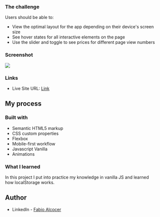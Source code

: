 ### The challenge

Users should be able to:

- View the optimal layout for the app depending on their device's screen size
- See hover states for all interactive elements on the page
- Use the slider and toggle to see prices for different page view numbers

### Screenshot

![](./images/preview-desktop.png)

### Links

- Live Site URL: [Link](https://article-preview-component-fas.netlify.app/)

## My process

### Built with

- Semantic HTML5 markup
- CSS custom properties
- Flexbox
- Mobile-first workflow
- Javascript Vanilla
- Animations

### What I learned

In this project I put into practice my knowledge in vanilla JS and learned how localStorage works.

## Author

- LinkedIn - [Fabio Alcocer](https://www.linkedin.com/in/fabio-alcocer/)
